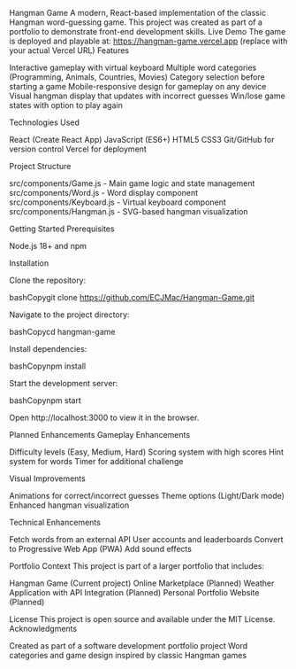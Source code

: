 Hangman Game
A modern, React-based implementation of the classic Hangman word-guessing game. This project was created as part of a portfolio to demonstrate front-end development skills.
Live Demo
The game is deployed and playable at: https://hangman-game.vercel.app (replace with your actual Vercel URL)
Features

Interactive gameplay with virtual keyboard
Multiple word categories (Programming, Animals, Countries, Movies)
Category selection before starting a game
Mobile-responsive design for gameplay on any device
Visual hangman display that updates with incorrect guesses
Win/lose game states with option to play again

Technologies Used

React (Create React App)
JavaScript (ES6+)
HTML5
CSS3
Git/GitHub for version control
Vercel for deployment

Project Structure

src/components/Game.js - Main game logic and state management
src/components/Word.js - Word display component
src/components/Keyboard.js - Virtual keyboard component
src/components/Hangman.js - SVG-based hangman visualization

Getting Started
Prerequisites

Node.js 18+ and npm

Installation

Clone the repository:

bashCopygit clone https://github.com/ECJMac/Hangman-Game.git

Navigate to the project directory:

bashCopycd hangman-game

Install dependencies:

bashCopynpm install

Start the development server:

bashCopynpm start

Open http://localhost:3000 to view it in the browser.

Planned Enhancements
Gameplay Enhancements

 Difficulty levels (Easy, Medium, Hard)
 Scoring system with high scores
 Hint system for words
 Timer for additional challenge

Visual Improvements

 Animations for correct/incorrect guesses
 Theme options (Light/Dark mode)
 Enhanced hangman visualization

Technical Enhancements

 Fetch words from an external API
 User accounts and leaderboards
 Convert to Progressive Web App (PWA)
 Add sound effects

Portfolio Context
This project is part of a larger portfolio that includes:

Hangman Game (Current project)
Online Marketplace (Planned)
Weather Application with API Integration (Planned)
Personal Portfolio Website (Planned)

License
This project is open source and available under the MIT License.
Acknowledgments

Created as part of a software development portfolio project
Word categories and game design inspired by classic Hangman games
